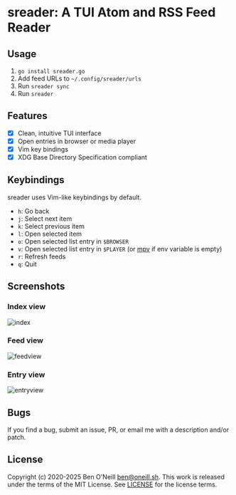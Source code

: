 # sreader: A TUI Atom and RSS Feed Reader

## Usage

1. `go install sreader.go`
1. Add feed URLs to `~/.config/sreader/urls`
1. Run `sreader sync`
1. Run `sreader`

## Features

- [X] Clean, intuitive TUI interface
- [X] Open entries in browser or media player
- [X] Vim key bindings
- [X] XDG Base Directory Specification compliant

## Keybindings

sreader uses Vim-like keybindings by default.

* `h`: Go back
* `j`: Select next item
* `k`: Select previous item
* `l`: Open selected item
* `o`: Open selected list entry in `$BROWSER`
* `v`: Open selected list entry in `$PLAYER` (or [mpv](https://mpv.io/) if env
  variable is empty)
* `r`: Refresh feeds
* `q`: Quit

## Screenshots

### Index view
![index](https://oneill.sh/img/sreader-index.png)

### Feed view

![feedview](https://oneill.sh/img/sreader-feedview.png)

### Entry view

![entryview](https://oneill.sh/img/sreader-entryview.png)

## Bugs

If you find a bug, submit an issue, PR, or email me with a description and/or patch.

## License

Copyright (c) 2020-2025 Ben O'Neill <ben@oneill.sh>. This work is released under the
terms of the MIT License. See [LICENSE](LICENSE) for the license terms.
